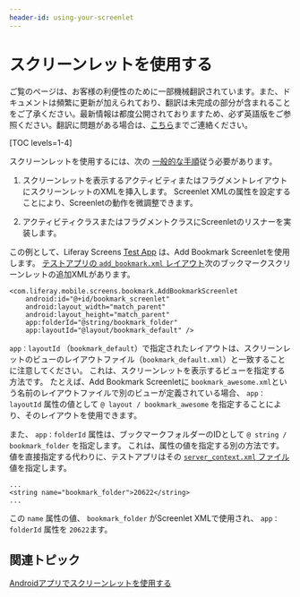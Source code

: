 ```yaml
---
header-id: using-your-screenlet
---
```


# スクリーンレットを使用する

<p class="alert alert-info"><span class="wysiwyg-color-blue120">ご覧のページは、お客様の利便性のために一部機械翻訳されています。また、ドキュメントは頻繁に更新が加えられており、翻訳は未完成の部分が含まれることをご了承ください。最新情報は都度公開されておりますため、必ず英語版をご参照ください。翻訳に問題がある場合は、<a href="mailto:support-content-jp@liferay.com">こちら</a>までご連絡ください。</span></p>

[TOC levels=1-4]

スクリーンレットを使用するには、次の [一般的な手順](/docs/7-1/tutorials/-/knowledge_base/t/using-screenlets-in-android-apps)従う必要があります。

1.  スクリーンレットを表示するアクティビティまたはフラグメントレイアウトにスクリーンレットのXMLを挿入します。 Screenlet XMLの属性を設定することにより、Screenletの動作を微調整できます。

2.  アクティビティクラスまたはフラグメントクラスにScreenletのリスナーを実装します。

この例として、Liferay Screens [Test App](https://github.com/liferay/liferay-screens/tree/master/android/samples/test-app) は、Add Bookmark Screenletを使用します。 [テストアプリの `add_bookmark.xml` レイアウト](https://github.com/liferay/liferay-screens/blob/master/android/samples/test-app/src/main/res/layout/add_bookmark.xml)次のブックマークスクリーンレットの追加XMLがあります。

    <com.liferay.mobile.screens.bookmark.AddBookmarkScreenlet
        android:id="@+id/bookmark_screenlet"
        android:layout_width="match_parent"
        android:layout_height="match_parent"
        app:folderId="@string/bookmark_folder"
        app:layoutId="@layout/bookmark_default" />

`app：layoutId` （`bookmark_default`）で指定されたレイアウトは、スクリーンレットのビューのレイアウトファイル（`bookmark_default.xml`）と一致することに注意してください。 これは、スクリーンレットを表示するビューを指定する方法です。 たとえば、Add Bookmark Screenletに `bookmark_awesome.xml`という名前のレイアウトファイルで別のビューが定義されている場合、 `app：layoutId` 属性の値として `@ layout / bookmark_awesome` を指定することにより、そのレイアウトを使用できます。

また、 `app：folderId` 属性は、ブックマークフォルダーのIDとして `@ string / bookmark_folder` を指定します。 これは、属性の値を指定する別の方法です。 値を直接指定する代わりに、テストアプリはその [`server_context.xml` ファイル](https://github.com/liferay/liferay-screens/blob/master/android/samples/test-app/src/main/res/values/server_context.xml#L23-L24)値を指定します。

    ...
    <string name="bookmark_folder">20622</string>
    ...

この `name` 属性の値、 `bookmark_folder` がScreenlet XMLで使用され、 `app：folderId` 属性を `20622`ます。

## 関連トピック

[Androidアプリでスクリーンレットを使用する](/docs/7-1/tutorials/-/knowledge_base/t/using-screenlets-in-android-apps)
